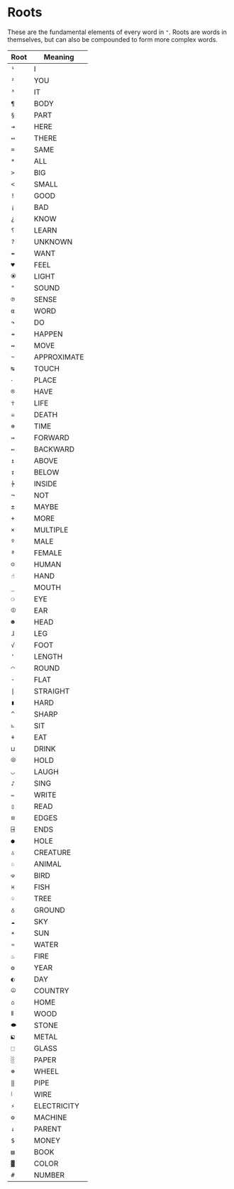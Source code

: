 # Roots
These are the fundamental elements of every word in `"`. Roots are words in themselves, but can also be compounded to form more complex words.

Root|Meaning
---|---
`¹`|I
`²`|YOU
`³`|IT
`¶`|BODY
`§`|PART
`⇥`|HERE
`↤`|THERE
`=`|SAME
`*`|ALL
`>`|BIG
`<`|SMALL
`!`|GOOD
`¡`|BAD
`¿`|KNOW
`⸮`|LEARN
`?`|UNKNOWN
`⇴`|WANT
`♥`|FEEL
`⦿`|LIGHT
`"`|SOUND
`℗`|SENSE
`α`|WORD
`↷`|DO
`⇸`|HAPPEN
`↭`|MOVE
`~`|APPROXIMATE
`↹`|TOUCH
`‧`|PLACE
`®`|HAVE
`☥`|LIFE
`☠`|DEATH
`⊕`|TIME
`↣`|FORWARD
`↢`|BACKWARD
`↥`|ABOVE
`↧`|BELOW
`⍆`|INSIDE
`¬`|NOT
`±`|MAYBE
`+`|MORE
`×`|MULTIPLE
`º`|MALE
`ª`|FEMALE
`☺`|HUMAN
`☝`|HAND
`_`|MOUTH
`⚆`|EYE
`⦷`|EAR
`☻`|HEAD
`ɺ`|LEG
`√`|FOOT
`'`|LENGTH
`◠`|ROUND
`-`|FLAT
`\|`|STRAIGHT
`▮`|HARD
`^`|SHARP
`⦜`|SIT
`⚘`|EAT
`⊔`|DRINK
`⦾`|HOLD
`◡`|LAUGH
`♪`|SING
`✏`|WRITE
`▯`|READ
`⧈`|EDGES
`⍈`|ENDS
`●`|HOLE
`♙`|CREATURE
`♘`|ANIMAL
`☫`|BIRD
`♓`|FISH
`♧`|TREE
`♁`|GROUND
`☁`|SKY
`☀`|SUN
`♒`|WATER
`♨`|FIRE
`❂`|YEAR
`◐`|DAY
`⦹`|COUNTRY
`⌂`|HOME
`⦀`|WOOD
`⬬`|STONE
`⬕`|METAL
`⬚`|GLASS
`░`|PAPER
`☸`|WHEEL
`‖`|PIPE
`⦚`|WIRE
`⚡`|ELECTRICITY
`⚙`|MACHINE
`⇓`|PARENT
`$`|MONEY
`▤`|BOOK
`▓`|COLOR
`#`|NUMBER
